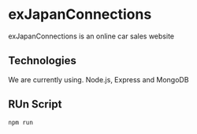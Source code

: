 # exJapanConnections
 exJapanConnections is an online car sales website

## Technologies

We are currently using.
    Node.js, Express and MongoDB
    
## RUn Script
    npm run 
    

    